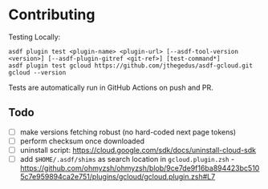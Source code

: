 # Contributing

Testing Locally:

```shell
asdf plugin test <plugin-name> <plugin-url> [--asdf-tool-version <version>] [--asdf-plugin-gitref <git-ref>] [test-command*]
asdf plugin test gcloud https://github.com/jthegedus/asdf-gcloud.git gcloud --version
```

Tests are automatically run in GitHub Actions on push and PR.

## Todo

- [ ] make versions fetching robust (no hard-coded next page tokens)
- [ ] perform checksum once downloaded
- [ ] uninstall script: https://cloud.google.com/sdk/docs/uninstall-cloud-sdk
- [ ] add `$HOME/.asdf/shims` as search location in `gcloud.plugin.zsh` - https://github.com/ohmyzsh/ohmyzsh/blob/9ce7de9f16ba894423bc5105c7e959894ca2e751/plugins/gcloud/gcloud.plugin.zsh#L7
